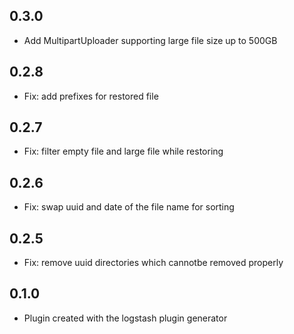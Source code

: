 ## 0.3.0
  - Add MultipartUploader supporting large file size up to 500GB

## 0.2.8
  - Fix: add prefixes for restored file

## 0.2.7
  - Fix: filter empty file and large file while restoring

## 0.2.6
  - Fix: swap uuid and date of the file name for sorting
  
## 0.2.5
  - Fix: remove uuid directories which cannotbe removed properly
  
## 0.1.0
  - Plugin created with the logstash plugin generator
